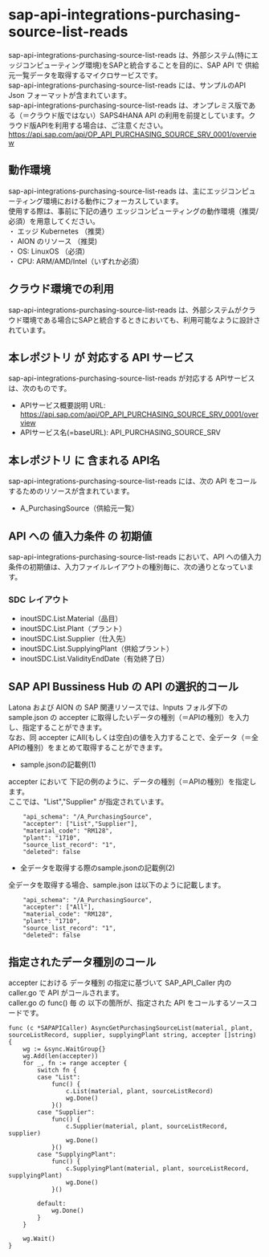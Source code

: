 # sap-api-integrations-purchasing-source-list-reads
sap-api-integrations-purchasing-source-list-reads は、外部システム(特にエッジコンピューティング環境)をSAPと統合することを目的に、SAP API で 供給元一覧データを取得するマイクロサービスです。    
sap-api-integrations-purchasing-source-list-reads には、サンプルのAPI Json フォーマットが含まれています。   
sap-api-integrations-purchasing-source-list-reads は、オンプレミス版である（＝クラウド版ではない）SAPS4HANA API の利用を前提としています。クラウド版APIを利用する場合は、ご注意ください。   
https://api.sap.com/api/OP_API_PURCHASING_SOURCE_SRV_0001/overview   

## 動作環境  
sap-api-integrations-purchasing-source-list-reads は、主にエッジコンピューティング環境における動作にフォーカスしています。  
使用する際は、事前に下記の通り エッジコンピューティングの動作環境（推奨/必須）を用意してください。  
・ エッジ Kubernetes （推奨）    
・ AION のリソース （推奨)    
・ OS: LinuxOS （必須）    
・ CPU: ARM/AMD/Intel（いずれか必須）    

## クラウド環境での利用
sap-api-integrations-purchasing-source-list-reads は、外部システムがクラウド環境である場合にSAPと統合するときにおいても、利用可能なように設計されています。  

## 本レポジトリ が 対応する API サービス
sap-api-integrations-purchasing-source-list-reads が対応する APIサービス は、次のものです。

* APIサービス概要説明 URL: https://api.sap.com/api/OP_API_PURCHASING_SOURCE_SRV_0001/overview    
* APIサービス名(=baseURL): API_PURCHASING_SOURCE_SRV

## 本レポジトリ に 含まれる API名
sap-api-integrations-purchasing-source-list-reads には、次の API をコールするためのリソースが含まれています。  

* A_PurchasingSource（供給元一覧）

## API への 値入力条件 の 初期値
sap-api-integrations-purchasing-source-list-reads において、API への値入力条件の初期値は、入力ファイルレイアウトの種別毎に、次の通りとなっています。  

### SDC レイアウト

* inoutSDC.List.Material（品目）
* inoutSDC.List.Plant（プラント）
* inoutSDC.List.Supplier（仕入先）
* inoutSDC.List.SupplyingPlant（供給プラント）
* inoutSDC.List.ValidityEndDate（有効終了日）

## SAP API Bussiness Hub の API の選択的コール

Latona および AION の SAP 関連リソースでは、Inputs フォルダ下の sample.json の accepter に取得したいデータの種別（＝APIの種別）を入力し、指定することができます。  
なお、同 accepter にAll(もしくは空白)の値を入力することで、全データ（＝全APIの種別）をまとめて取得することができます。  

* sample.jsonの記載例(1)  

accepter において 下記の例のように、データの種別（＝APIの種別）を指定します。  
ここでは、"List","Supplier" が指定されています。    
  
```
	"api_schema": "/A_PurchasingSource",
	"accepter": ["List","Supplier"],
	"material_code": "RM128",
	"plant": "1710",
	"source_list_record": "1",
	"deleted": false
```
  
* 全データを取得する際のsample.jsonの記載例(2)  

全データを取得する場合、sample.json は以下のように記載します。  

```
	"api_schema": "/A_PurchasingSource",
	"accepter": ["All"],
	"material_code": "RM128",
	"plant": "1710",
	"source_list_record": "1",
	"deleted": false
```

## 指定されたデータ種別のコール

accepter における データ種別 の指定に基づいて SAP_API_Caller 内の caller.go で API がコールされます。  
caller.go の func() 毎 の 以下の箇所が、指定された API をコールするソースコードです。  

```
func (c *SAPAPICaller) AsyncGetPurchasingSourceList(material, plant, sourceListRecord, supplier, supplyingPlant string, accepter []string) {
	wg := &sync.WaitGroup{}
	wg.Add(len(accepter))
	for _, fn := range accepter {
		switch fn {
		case "List":
			func() {
				c.List(material, plant, sourceListRecord)
				wg.Done()
			}()
		case "Supplier":
			func() {
				c.Supplier(material, plant, sourceListRecord, supplier)
				wg.Done()
			}()
		case "SupplyingPlant":
			func() {
				c.SupplyingPlant(material, plant, sourceListRecord, supplyingPlant)
				wg.Done()
			}()

		default:
			wg.Done()
		}
	}

	wg.Wait()
}
```